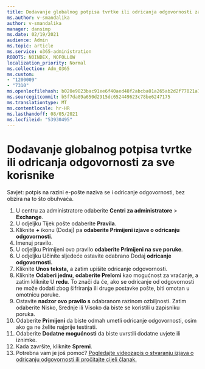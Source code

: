 ```yaml
---
title: Dodavanje globalnog potpisa tvrtke ili odricanja odgovornosti za sve korisnike
ms.author: v-smandalika
author: v-smandalika
manager: dansimp
ms.date: 02/19/2021
audience: Admin
ms.topic: article
ms.service: o365-administration
ROBOTS: NOINDEX, NOFOLLOW
localization_priority: Normal
ms.collection: Adm_O365
ms.custom:
- "1200009"
- "7310"
ms.openlocfilehash: b020e9823bac91ee6f40aed48f2abcba01a265ab2d2f77021a745e69af5a5366
ms.sourcegitcommit: b5f7da89a650d2915dc652449623c78be6247175
ms.translationtype: MT
ms.contentlocale: hr-HR
ms.lasthandoff: 08/05/2021
ms.locfileid: "53930495"
---
```

# <a name="add-a-global-company-signature-or-disclaimer-for-all-users"></a>Dodavanje globalnog potpisa tvrtke ili odricanja odgovornosti za sve korisnike

Savjet: potpis na razini e-pošte naziva se i odricanje odgovornosti, bez obzira na to što obuhvaća.

1. U centru za administratore odaberite **Centri za administratore**  >  **Exchange**.
2. U odjeljku Tijek pošte odaberite **Pravila**.
3. Kliknite **+** ikonu (Dodaj) pa **odaberite Primijeni izjave o odricanju odgovornosti**.
4. Imenuj pravilo.
5. U odjeljku Primijeni ovo pravilo **odaberite Primijeni na sve poruke**.
6. U odjeljku Učinite sljedeće ostavite odabrano Dodaj **odricanje odgovornosti.**
7. Kliknite **Unos teksta,** a zatim upišite odricanje odgovornosti.
8. Kliknite **Odaberi jednu**, **odaberite Prelomi** kao mogućnost za vraćanje, a zatim kliknite U **redu**. To znači da će, ako se odricanje od odgovornosti ne može dodati zbog šifriranja ili druge postavke pošte, biti omotan u omotnicu poruke.
9. Ostavite **nadzor ovo pravilo s** odabranom razinom ozbiljnosti. Zatim odaberite Nisko, Srednje ili Visoko da biste se koristili u zapisniku poruka.
10. Odaberite **Primijeni** da biste odmah umetli odricanje odgovornosti, osim ako ga ne želite najprije testirati.
11. Odaberite **Dodatne mogućnosti** da biste uvrstili dodatne uvjete ili iznimke.
12. Kada završite, kliknite **Spremi**.
13. Potrebna vam je još pomoć? [Pogledajte videozapis o stvaranju izjava o odricanju odgovornosti ili pročitajte cijeli članak.](https://support.office.com/article/2d75860f-c527-4352-a7f6-73eba54c0c72?wt.mc_id=Chat_GlobalSignature)